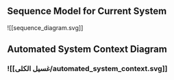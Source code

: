## Sequence Model for Current System

![[sequence_diagram.svg]]

## Automated System Context Diagram
### ![[غسيل الكلى/automated_system_context.svg]]

